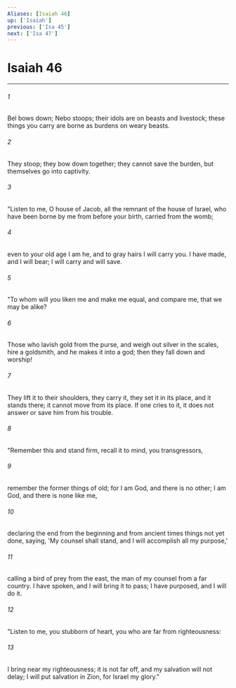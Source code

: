 ```yaml
---
Aliases: [Isaiah 46]
up: ['Isaiah']
previous: ['Isa 45']
next: ['Isa 47']
---
```

# Isaiah 46
***



###### 1 
Bel bows down; Nebo stoops; their idols are on beasts and livestock; these things you carry are borne as burdens on weary beasts. 

###### 2 
They stoop; they bow down together; they cannot save the burden, but themselves go into captivity. 

###### 3 
"Listen to me, O house of Jacob, all the remnant of the house of Israel, who have been borne by me from before your birth, carried from the womb; 

###### 4 
even to your old age I am he, and to gray hairs I will carry you. I have made, and I will bear; I will carry and will save. 

###### 5 
"To whom will you liken me and make me equal, and compare me, that we may be alike? 

###### 6 
Those who lavish gold from the purse, and weigh out silver in the scales, hire a goldsmith, and he makes it into a god; then they fall down and worship! 

###### 7 
They lift it to their shoulders, they carry it, they set it in its place, and it stands there; it cannot move from its place. If one cries to it, it does not answer or save him from his trouble. 

###### 8 
"Remember this and stand firm, recall it to mind, you transgressors, 

###### 9 
remember the former things of old; for I am God, and there is no other; I am God, and there is none like me, 

###### 10 
declaring the end from the beginning and from ancient times things not yet done, saying, 'My counsel shall stand, and I will accomplish all my purpose,' 

###### 11 
calling a bird of prey from the east, the man of my counsel from a far country. I have spoken, and I will bring it to pass; I have purposed, and I will do it. 

###### 12 
"Listen to me, you stubborn of heart, you who are far from righteousness: 

###### 13 
I bring near my righteousness; it is not far off, and my salvation will not delay; I will put salvation in Zion, for Israel my glory."
